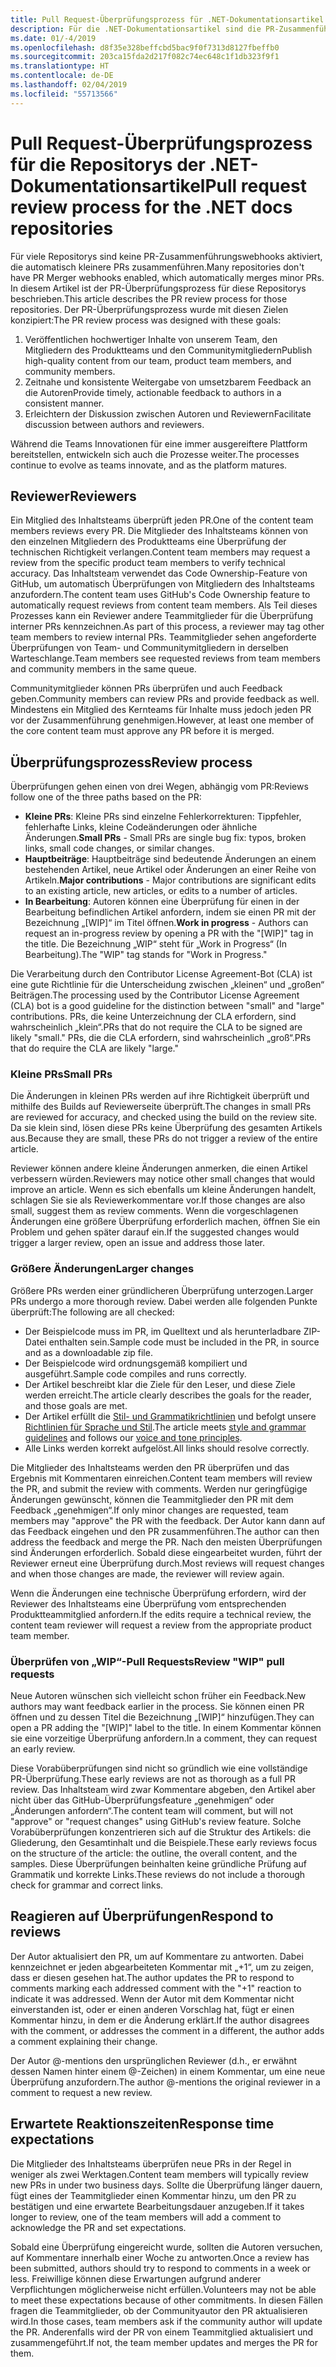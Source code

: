 ```yaml
---
title: Pull Request-Überprüfungsprozess für .NET-Dokumentationsartikel
description: Für die .NET-Dokumentationsartikel sind die PR-Zusammenführungswebhooks nicht aktiviert. In diesem Artikel wird der PR-Prozess für diese Repositorys beschrieben.
ms.date: 01/-4/2019
ms.openlocfilehash: d8f35e328beffcbd5bac9f0f7313d8127fbeffb0
ms.sourcegitcommit: 203ca15fda2d217f082c74ec648c1f1db323f9f1
ms.translationtype: HT
ms.contentlocale: de-DE
ms.lasthandoff: 02/04/2019
ms.locfileid: "55713566"
---
```

# <a name="pull-request-review-process-for-the-net-docs-repositories"></a><span data-ttu-id="00718-104">Pull Request-Überprüfungsprozess für die Repositorys der .NET-Dokumentationsartikel</span><span class="sxs-lookup"><span data-stu-id="00718-104">Pull request review process for the .NET docs repositories</span></span>

<span data-ttu-id="00718-105">Für viele Repositorys sind keine PR-Zusammenführungswebhooks aktiviert, die automatisch kleinere PRs zusammenführen.</span><span class="sxs-lookup"><span data-stu-id="00718-105">Many repositories don't have PR Merger webhooks enabled, which automatically merges minor PRs.</span></span> <span data-ttu-id="00718-106">In diesem Artikel ist der PR-Überprüfungsprozess für diese Repositorys beschrieben.</span><span class="sxs-lookup"><span data-stu-id="00718-106">This article describes the PR review process for those repositories.</span></span> <span data-ttu-id="00718-107">Der PR-Überprüfungsprozess wurde mit diesen Zielen konzipiert:</span><span class="sxs-lookup"><span data-stu-id="00718-107">The PR review process was designed with these goals:</span></span>

1. <span data-ttu-id="00718-108">Veröffentlichen hochwertiger Inhalte von unserem Team, den Mitgliedern des Produktteams und den Communitymitgliedern</span><span class="sxs-lookup"><span data-stu-id="00718-108">Publish high-quality content from our team, product team members, and community members.</span></span>
1. <span data-ttu-id="00718-109">Zeitnahe und konsistente Weitergabe von umsetzbarem Feedback an die Autoren</span><span class="sxs-lookup"><span data-stu-id="00718-109">Provide timely, actionable feedback to authors in a consistent manner.</span></span>
1. <span data-ttu-id="00718-110">Erleichtern der Diskussion zwischen Autoren und Reviewern</span><span class="sxs-lookup"><span data-stu-id="00718-110">Facilitate discussion between authors and reviewers.</span></span>

<span data-ttu-id="00718-111">Während die Teams Innovationen für eine immer ausgereiftere Plattform bereitstellen, entwickeln sich auch die Prozesse weiter.</span><span class="sxs-lookup"><span data-stu-id="00718-111">The processes continue to evolve as teams innovate, and as the platform matures.</span></span>

## <a name="reviewers"></a><span data-ttu-id="00718-112">Reviewer</span><span class="sxs-lookup"><span data-stu-id="00718-112">Reviewers</span></span>

<span data-ttu-id="00718-113">Ein Mitglied des Inhaltsteams überprüft jeden PR.</span><span class="sxs-lookup"><span data-stu-id="00718-113">One of the content team members reviews every PR.</span></span> <span data-ttu-id="00718-114">Die Mitglieder des Inhaltsteams können von den einzelnen Mitgliedern des Produktteams eine Überprüfung der technischen Richtigkeit verlangen.</span><span class="sxs-lookup"><span data-stu-id="00718-114">Content team members may request a review from the specific product team members to verify technical accuracy.</span></span> <span data-ttu-id="00718-115">Das Inhaltsteam verwendet das Code Ownership-Feature von GitHub, um automatisch Überprüfungen von Mitgliedern des Inhaltsteams anzufordern.</span><span class="sxs-lookup"><span data-stu-id="00718-115">The content team uses GitHub's Code Ownership feature to automatically request reviews from content team members.</span></span> <span data-ttu-id="00718-116">Als Teil dieses Prozesses kann ein Reviewer andere Teammitglieder für die Überprüfung interner PRs kennzeichnen.</span><span class="sxs-lookup"><span data-stu-id="00718-116">As part of this process, a reviewer may tag other team members to review internal PRs.</span></span> <span data-ttu-id="00718-117">Teammitglieder sehen angeforderte Überprüfungen von Team- und Communitymitgliedern in derselben Warteschlange.</span><span class="sxs-lookup"><span data-stu-id="00718-117">Team members see requested reviews from team members and community members in the same queue.</span></span>

<span data-ttu-id="00718-118">Communitymitglieder können PRs überprüfen und auch Feedback geben.</span><span class="sxs-lookup"><span data-stu-id="00718-118">Community members can review PRs and provide feedback as well.</span></span> <span data-ttu-id="00718-119">Mindestens ein Mitglied des Kernteams für Inhalte muss jedoch jeden PR vor der Zusammenführung genehmigen.</span><span class="sxs-lookup"><span data-stu-id="00718-119">However, at least one member of the core content team must approve any PR before it is merged.</span></span>

## <a name="review-process"></a><span data-ttu-id="00718-120">Überprüfungsprozess</span><span class="sxs-lookup"><span data-stu-id="00718-120">Review process</span></span>

<span data-ttu-id="00718-121">Überprüfungen gehen einen von drei Wegen, abhängig vom PR:</span><span class="sxs-lookup"><span data-stu-id="00718-121">Reviews follow one of the three paths based on the PR:</span></span>

- <span data-ttu-id="00718-122">**Kleine PRs**: Kleine PRs sind einzelne Fehlerkorrekturen: Tippfehler, fehlerhafte Links, kleine Codeänderungen oder ähnliche Änderungen.</span><span class="sxs-lookup"><span data-stu-id="00718-122">**Small PRs** - Small PRs are single bug fix: typos, broken links, small code changes, or similar changes.</span></span>
- <span data-ttu-id="00718-123">**Hauptbeiträge**: Hauptbeiträge sind bedeutende Änderungen an einem bestehenden Artikel, neue Artikel oder Änderungen an einer Reihe von Artikeln.</span><span class="sxs-lookup"><span data-stu-id="00718-123">**Major contributions** - Major contributions are significant edits to an existing article, new articles, or edits to a number of articles.</span></span>
- <span data-ttu-id="00718-124">**In Bearbeitung**: Autoren können eine Überprüfung für einen in der Bearbeitung befindlichen Artikel anfordern, indem sie einen PR mit der Bezeichnung „[WIP]“ im Titel öffnen.</span><span class="sxs-lookup"><span data-stu-id="00718-124">**Work in progress** - Authors can request an in-progress review by opening a PR with the "[WIP]" tag in the title.</span></span> <span data-ttu-id="00718-125">Die Bezeichnung „WIP“ steht für „Work in Progress“ (In Bearbeitung).</span><span class="sxs-lookup"><span data-stu-id="00718-125">The "WIP" tag stands for "Work in Progress."</span></span> 

<span data-ttu-id="00718-126">Die Verarbeitung durch den Contributor License Agreement-Bot (CLA) ist eine gute Richtlinie für die Unterscheidung zwischen „kleinen“ und „großen“ Beiträgen.</span><span class="sxs-lookup"><span data-stu-id="00718-126">The processing used by the Contributor License Agreement (CLA) bot is a good guideline for the distinction between "small" and "large" contributions.</span></span> <span data-ttu-id="00718-127">PRs, die keine Unterzeichnung der CLA erfordern, sind wahrscheinlich „klein“.</span><span class="sxs-lookup"><span data-stu-id="00718-127">PRs that do not require the CLA to be signed are likely "small."</span></span> <span data-ttu-id="00718-128">PRs, die die CLA erfordern, sind wahrscheinlich „groß“.</span><span class="sxs-lookup"><span data-stu-id="00718-128">PRs that do require the CLA are likely "large."</span></span>

### <a name="small-prs"></a><span data-ttu-id="00718-129">Kleine PRs</span><span class="sxs-lookup"><span data-stu-id="00718-129">Small PRs</span></span>

<span data-ttu-id="00718-130">Die Änderungen in kleinen PRs werden auf ihre Richtigkeit überprüft und mithilfe des Builds auf Reviewerseite überprüft.</span><span class="sxs-lookup"><span data-stu-id="00718-130">The changes in small PRs are reviewed for accuracy, and checked using the build on the review site.</span></span> <span data-ttu-id="00718-131">Da sie klein sind, lösen diese PRs keine Überprüfung des gesamten Artikels aus.</span><span class="sxs-lookup"><span data-stu-id="00718-131">Because they are small, these PRs do not trigger a review of the entire article.</span></span> 

<span data-ttu-id="00718-132">Reviewer können andere kleine Änderungen anmerken, die einen Artikel verbessern würden.</span><span class="sxs-lookup"><span data-stu-id="00718-132">Reviewers may notice other small changes that would improve an article.</span></span> <span data-ttu-id="00718-133">Wenn es sich ebenfalls um kleine Änderungen handelt, schlagen Sie sie als Reviewerkommentare vor.</span><span class="sxs-lookup"><span data-stu-id="00718-133">If those changes are also small, suggest them as review comments.</span></span> <span data-ttu-id="00718-134">Wenn die vorgeschlagenen Änderungen eine größere Überprüfung erforderlich machen, öffnen Sie ein Problem und gehen später darauf ein.</span><span class="sxs-lookup"><span data-stu-id="00718-134">If the suggested changes would trigger a larger review, open an issue and address those later.</span></span> 

### <a name="larger-changes"></a><span data-ttu-id="00718-135">Größere Änderungen</span><span class="sxs-lookup"><span data-stu-id="00718-135">Larger changes</span></span>

<span data-ttu-id="00718-136">Größere PRs werden einer gründlicheren Überprüfung unterzogen.</span><span class="sxs-lookup"><span data-stu-id="00718-136">Larger PRs undergo a more thorough review.</span></span> <span data-ttu-id="00718-137">Dabei werden alle folgenden Punkte überprüft:</span><span class="sxs-lookup"><span data-stu-id="00718-137">The following are all checked:</span></span>

- <span data-ttu-id="00718-138">Der Beispielcode muss im PR, im Quelltext und als herunterladbare ZIP-Datei enthalten sein.</span><span class="sxs-lookup"><span data-stu-id="00718-138">Sample code must be included in the PR, in source and as a downloadable zip file.</span></span>
- <span data-ttu-id="00718-139">Der Beispielcode wird ordnungsgemäß kompiliert und ausgeführt.</span><span class="sxs-lookup"><span data-stu-id="00718-139">Sample code compiles and runs correctly.</span></span>
- <span data-ttu-id="00718-140">Der Artikel beschreibt klar die Ziele für den Leser, und diese Ziele werden erreicht.</span><span class="sxs-lookup"><span data-stu-id="00718-140">The article clearly describes the goals for the reader, and those goals are met.</span></span>
- <span data-ttu-id="00718-141">Der Artikel erfüllt die [Stil- und Grammatikrichtlinien](dotnet-style-guide.md) und befolgt unsere [Richtlinien für Sprache und Stil](dotnet-voice-tone.md).</span><span class="sxs-lookup"><span data-stu-id="00718-141">The article meets [style and grammar guidelines](dotnet-style-guide.md) and follows our [voice and tone principles](dotnet-voice-tone.md).</span></span>
- <span data-ttu-id="00718-142">Alle Links werden korrekt aufgelöst.</span><span class="sxs-lookup"><span data-stu-id="00718-142">All links should resolve correctly.</span></span>

<span data-ttu-id="00718-143">Die Mitglieder des Inhaltsteams werden den PR überprüfen und das Ergebnis mit Kommentaren einreichen.</span><span class="sxs-lookup"><span data-stu-id="00718-143">Content team members will review the PR, and submit the review with comments.</span></span> <span data-ttu-id="00718-144">Werden nur geringfügige Änderungen gewünscht, können die Teammitglieder den PR mit dem Feedback „genehmigen“.</span><span class="sxs-lookup"><span data-stu-id="00718-144">If only minor changes are requested, team members may "approve" the PR with the feedback.</span></span> <span data-ttu-id="00718-145">Der Autor kann dann auf das Feedback eingehen und den PR zusammenführen.</span><span class="sxs-lookup"><span data-stu-id="00718-145">The author can then address the feedback and merge the PR.</span></span> <span data-ttu-id="00718-146">Nach den meisten Überprüfungen sind Änderungen erforderlich. Sobald diese eingearbeitet wurden, führt der Reviewer erneut eine Überprüfung durch.</span><span class="sxs-lookup"><span data-stu-id="00718-146">Most reviews will request changes and when those changes are made, the reviewer will review again.</span></span>

<span data-ttu-id="00718-147">Wenn die Änderungen eine technische Überprüfung erfordern, wird der Reviewer des Inhaltsteams eine Überprüfung vom entsprechenden Produktteammitglied anfordern.</span><span class="sxs-lookup"><span data-stu-id="00718-147">If the edits require a technical review, the content team reviewer will request a review from the appropriate product team member.</span></span>

### <a name="review-wip-pull-requests"></a><span data-ttu-id="00718-148">Überprüfen von „WIP“-Pull Requests</span><span class="sxs-lookup"><span data-stu-id="00718-148">Review "WIP" pull requests</span></span>

<span data-ttu-id="00718-149">Neue Autoren wünschen sich vielleicht schon früher ein Feedback.</span><span class="sxs-lookup"><span data-stu-id="00718-149">New authors may want feedback earlier in the process.</span></span> <span data-ttu-id="00718-150">Sie können einen PR öffnen und zu dessen Titel die Bezeichnung „[WIP]“ hinzufügen.</span><span class="sxs-lookup"><span data-stu-id="00718-150">They can open a PR adding the "[WIP]" label to the title.</span></span> <span data-ttu-id="00718-151">In einem Kommentar können sie eine vorzeitige Überprüfung anfordern.</span><span class="sxs-lookup"><span data-stu-id="00718-151">In a comment, they can request an early review.</span></span>

<span data-ttu-id="00718-152">Diese Vorabüberprüfungen sind nicht so gründlich wie eine vollständige PR-Überprüfung.</span><span class="sxs-lookup"><span data-stu-id="00718-152">These early reviews are not as thorough as a full PR review.</span></span> <span data-ttu-id="00718-153">Das Inhaltsteam wird zwar Kommentare abgeben, den Artikel aber nicht über das GitHub-Überprüfungsfeature „genehmigen“ oder „Änderungen anfordern“.</span><span class="sxs-lookup"><span data-stu-id="00718-153">The content team will comment, but will not "approve" or "request changes" using GitHub's review feature.</span></span> <span data-ttu-id="00718-154">Solche Vorabüberprüfungen konzentrieren sich auf die Struktur des Artikels: die Gliederung, den Gesamtinhalt und die Beispiele.</span><span class="sxs-lookup"><span data-stu-id="00718-154">These early reviews focus on the structure of the article: the outline, the overall content, and the samples.</span></span> <span data-ttu-id="00718-155">Diese Überprüfungen beinhalten keine gründliche Prüfung auf Grammatik und korrekte Links.</span><span class="sxs-lookup"><span data-stu-id="00718-155">These reviews do not include a thorough check for grammar and correct links.</span></span>

## <a name="respond-to-reviews"></a><span data-ttu-id="00718-156">Reagieren auf Überprüfungen</span><span class="sxs-lookup"><span data-stu-id="00718-156">Respond to reviews</span></span>

<span data-ttu-id="00718-157">Der Autor aktualisiert den PR, um auf Kommentare zu antworten. Dabei kennzeichnet er jeden abgearbeiteten Kommentar mit „+1“, um zu zeigen, dass er diesen gesehen hat.</span><span class="sxs-lookup"><span data-stu-id="00718-157">The author updates the PR to respond to comments marking each addressed comment with the "+1" reaction to indicate it was addressed.</span></span> <span data-ttu-id="00718-158">Wenn der Autor mit dem Kommentar nicht einverstanden ist, oder er einen anderen Vorschlag hat, fügt er einen Kommentar hinzu, in dem er die Änderung erklärt.</span><span class="sxs-lookup"><span data-stu-id="00718-158">If the author disagrees with the comment, or addresses the comment in a different, the author adds a comment explaining their change.</span></span>

<span data-ttu-id="00718-159">Der Autor @-mentions den ursprünglichen Reviewer (d.h., er erwähnt dessen Namen hinter einem @-Zeichen) in einem Kommentar, um eine neue Überprüfung anzufordern.</span><span class="sxs-lookup"><span data-stu-id="00718-159">The author @-mentions the original reviewer in a comment to request a new review.</span></span> 

## <a name="response-time-expectations"></a><span data-ttu-id="00718-160">Erwartete Reaktionszeiten</span><span class="sxs-lookup"><span data-stu-id="00718-160">Response time expectations</span></span>

<span data-ttu-id="00718-161">Die Mitglieder des Inhaltsteams überprüfen neue PRs in der Regel in weniger als zwei Werktagen.</span><span class="sxs-lookup"><span data-stu-id="00718-161">Content team members will typically review new PRs in under two business days.</span></span> <span data-ttu-id="00718-162">Sollte die Überprüfung länger dauern, fügt eines der Teammitglieder einen Kommentar hinzu, um den PR zu bestätigen und eine erwartete Bearbeitungsdauer anzugeben.</span><span class="sxs-lookup"><span data-stu-id="00718-162">If it takes longer to review, one of the team members will add a comment to acknowledge the PR and set expectations.</span></span>

<span data-ttu-id="00718-163">Sobald eine Überprüfung eingereicht wurde, sollten die Autoren versuchen, auf Kommentare innerhalb einer Woche zu antworten.</span><span class="sxs-lookup"><span data-stu-id="00718-163">Once a review has been submitted, authors should try to respond to comments in a week or less.</span></span> <span data-ttu-id="00718-164">Freiwillige können diese Erwartungen aufgrund anderer Verpflichtungen möglicherweise nicht erfüllen.</span><span class="sxs-lookup"><span data-stu-id="00718-164">Volunteers may not be able to meet these expectations because of other commitments.</span></span> <span data-ttu-id="00718-165">In diesen Fällen fragen die Teammitglieder, ob der Communityautor den PR aktualisieren wird.</span><span class="sxs-lookup"><span data-stu-id="00718-165">In those cases, team members ask if the community author will update the PR.</span></span> <span data-ttu-id="00718-166">Anderenfalls wird der PR von einem Teammitglied aktualisiert und zusammengeführt.</span><span class="sxs-lookup"><span data-stu-id="00718-166">If not, the team member updates and merges the PR for them.</span></span>
